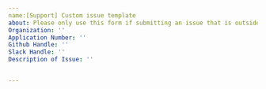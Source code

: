 ```yaml
---
name:[Support] Custom issue template
about: Please only use this form if submitting an issue that is outside the list of options provided.
Organization: ''
Application Number: ''
Github Handle: ''
Slack Handle: ''
Description of Issue: ''


---
```



